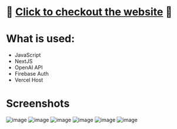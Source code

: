 # 🚀 [Click to checkout the website](https://chatsupport-ppmh.vercel.app/landingpage) 🚀

# What is used:
- JavaScript
- NextJS
- OpenAI API
- Firebase Auth
- Vercel Host

# Screenshots

![image](https://github.com/user-attachments/assets/c50d64df-ed93-4b69-a7d2-e7ca5992da4f)
![image](https://github.com/user-attachments/assets/34d183d8-c48c-4336-9a29-8e1e56e099cf)
![image](https://github.com/user-attachments/assets/43fd2773-76f6-4f36-9733-698c27fe6b49)
![image](https://github.com/user-attachments/assets/3d84af15-65c6-4748-952d-c44197fe564f)
![image](https://github.com/user-attachments/assets/ce903ad5-fbbe-427c-9ea2-47f00dc674dd)
![image](https://github.com/user-attachments/assets/61022218-00bf-4401-98ee-510dab0af5e8)

